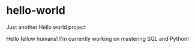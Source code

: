 # hello-world
Just another Hello world project

Hello fellow humans! I'm currently working on mastering SQL and Python! 
